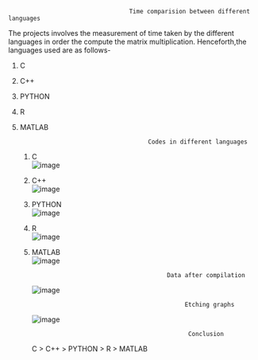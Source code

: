 
                                      Time comparision between different languages  
                                                   
The projects involves the measurement of time taken by the different languages in order the compute the matrix multiplication. 
Henceforth,the languages used are as follows-  
1. C  
2. C++  
3. PYTHON  
4. R  
5. MATLAB

                                           Codes in different languages  
   1. C  
      ![image](https://github.com/Satakshiiverma/comparing_languages/assets/152150470/743a0423-28cf-4fe2-8d12-d0dce0db0f9f)
   2. C++  
     ![image](https://github.com/Satakshiiverma/comparing_languages/assets/152150470/2c384825-a53e-433b-a48b-9d39755d32d1)
   3. PYTHON  
      ![image](https://github.com/Satakshiiverma/comparing_languages/assets/152150470/50d3a3cc-b179-4796-815d-993258d06efd)
   4. R  
      ![image](https://github.com/Satakshiiverma/comparing_languages/assets/152150470/02da850e-eac0-48bc-9496-8d38450bae36)
   5. MATLAB  
      ![image](https://github.com/Satakshiiverma/comparing_languages/assets/152150470/758f9867-779e-49ad-8235-314434fb1142)
      

                                                Data after compilation
      ![image](https://github.com/Satakshiiverma/comparing_languages/assets/152150470/3c89e29f-5ff7-4f03-b7be-43939c43e7b9)

                                                     Etching graphs 
       ![image](https://github.com/Satakshiiverma/comparing_languages/assets/152150470/d9ac9a86-975a-4c68-a81d-3bfb2857978d)


                                                      Conclusion
      C > C++ > PYTHON > R > MATLAB  

